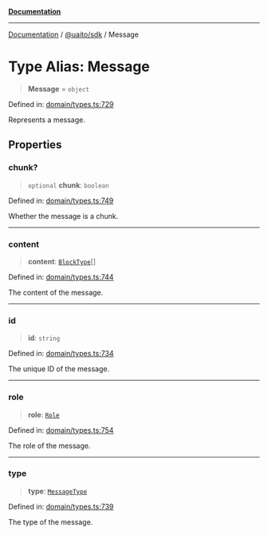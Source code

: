 [**Documentation**](../../../README.md)

***

[Documentation](../../../README.md) / [@uaito/sdk](../README.md) / Message

# Type Alias: Message

> **Message** = `object`

Defined in: [domain/types.ts:729](https://github.com/elribonazo/uaito/blob/6936f8ff79845312a8065c6fe5b6c9a6c7758a46/packages/sdk/src/domain/types.ts#L729)

Represents a message.

## Properties

### chunk?

> `optional` **chunk**: `boolean`

Defined in: [domain/types.ts:749](https://github.com/elribonazo/uaito/blob/6936f8ff79845312a8065c6fe5b6c9a6c7758a46/packages/sdk/src/domain/types.ts#L749)

Whether the message is a chunk.

***

### content

> **content**: [`BlockType`](BlockType.md)[]

Defined in: [domain/types.ts:744](https://github.com/elribonazo/uaito/blob/6936f8ff79845312a8065c6fe5b6c9a6c7758a46/packages/sdk/src/domain/types.ts#L744)

The content of the message.

***

### id

> **id**: `string`

Defined in: [domain/types.ts:734](https://github.com/elribonazo/uaito/blob/6936f8ff79845312a8065c6fe5b6c9a6c7758a46/packages/sdk/src/domain/types.ts#L734)

The unique ID of the message.

***

### role

> **role**: [`Role`](Role.md)

Defined in: [domain/types.ts:754](https://github.com/elribonazo/uaito/blob/6936f8ff79845312a8065c6fe5b6c9a6c7758a46/packages/sdk/src/domain/types.ts#L754)

The role of the message.

***

### type

> **type**: [`MessageType`](MessageType.md)

Defined in: [domain/types.ts:739](https://github.com/elribonazo/uaito/blob/6936f8ff79845312a8065c6fe5b6c9a6c7758a46/packages/sdk/src/domain/types.ts#L739)

The type of the message.
